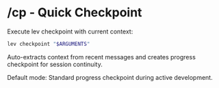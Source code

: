 # /cp - Quick Checkpoint

Execute lev checkpoint with current context:

```bash
lev checkpoint "$ARGUMENTS"
```

Auto-extracts context from recent messages and creates progress checkpoint for session continuity.

Default mode: Standard progress checkpoint during active development.